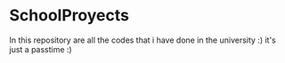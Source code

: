 # SchoolProyects
In this repository are all the codes that i have done in the university :) 
it's just a passtime :) 
